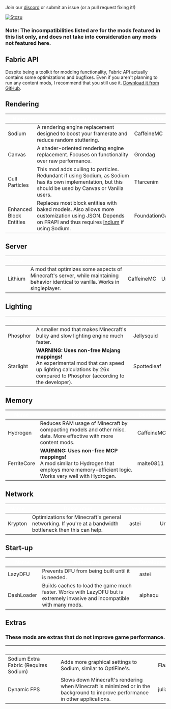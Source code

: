 Join our [discord](https://discord.gg/stozu) or submit an issue (or a pull request fixing it!)

[![Stozu](https://i.imgur.com/P1m0hoi.png)](https://stozu.net/)

### Note: The incompatibilities listed are for the mods featured in this list only, and does not take into consideration any mods not featured here.

## Fabric API
Despite being a toolkit for modding functionality, Fabric API actually contains some optimizations and bugfixes. Even if you aren't planning to run any content mods, I recommend that you still use it. [Download it from GitHub](https://github.com/FabricMC/fabric).

## Rendering
| <div style="color:white">Name</div> | <div style="width:290px; color:white">Description</div> | <div style=" color:white">Developer</div> | <div style="color:white">Incompatibilities</div> | <div style="width:150px; color:white">GitHub Link</div> |
| --- | --- | --- | --- | --- |
| Sodium | A rendering engine replacement designed to boost your framerate and reduce random stuttering. | CaffeineMC | Canvas | [<div style="color:white; text-decoration: underline">INSTALL</div>](https://github.com/jellysquid3/sodium-fabric) |
| Canvas | A shader-oriented rendering engine replacement. Focuses on functionality over raw performance. | Grondag | Sodium | [<div style="color:white; text-decoration: underline">INSTALL</div>](https://github.com/grondag/canvas) |
| Cull Particles | This mod adds culling to particles. Redundant if using Sodium, as Sodium has its own implementation, but this should be used by Canvas or Vanilla users. | Tfarcenim | Sodium (redundant) | [<div style="color:white; text-decoration: underline">INSTALL</div>](https://github.com/Tfarcenim/CullParticlesFabric) |
| Enhanced Block Entities | Replaces most block entities with baked models. Also allows more customization using JSON. Depends on FRAPI and thus requires [Indium](https://github.com/comp500/Indium) if using Sodium. | FoundationGames | Unknown | [<div style="color:white; text-decoration: underline">INSTALL</div>](https://github.com/FoundationGames/EnhancedBlockEntities) |

## Server
| <div style="color:white">Name</div> | <div style="width:290px; color:white">Description</div> | <div style="color:white">Developer</div> | <div style="color:white">Incompatibilities | <div style="width:200px; color:white">GitHub Link</div> |
| --- | --- | --- | --- | --- |
| Lithium | A mod that optimizes some aspects of Minecraft's server, while maintaining behavior identical to vanilla. Works in singleplayer. | CaffeineMC | Unknown | [<div style="color:white; text-decoration: underline">INSTALL</div>](https://github.com/jellysquid3/lithium-fabric) |

## Lighting
| <div style="color:white">Name | <div style="width:290px; color:white">Description</div> | <div style="color:white">Developer | <div style="color:white">Incompatibilities | <div style="width:200px; color:white">GitHub Link |
| --- | --- | --- | --- | --- |
| Phosphor | A smaller mod that makes Minecraft's bulky and slow lighting engine much faster. | Jellysquid | Starlight | [<div style="color:white; text-decoration: underline">INSTALL</div>](https://github.com/jellysquid3/phosphor-fabric) |
| Starlight | **WARNING: Uses non-free Mojang mappings!**<br>An experimental mod that can speed up lighting calculations by 26x compared to Phosphor (according to the developer). | Spottedleaf | Phosphor | [<div style="color:white; text-decoration: underline">INSTALL</div>](https://github.com/Spottedleaf/Starlight) |

## Memory
| <div style="color:white">Name</div> | <div style="width:290px; color:white">Description</div> | <div style="color:white">Developer</div> | <div style="color:white">Incompatibilities</div> | <div style="width:200px; color:white">GitHub Link</div> |
| --- | --- | --- | --- | --- |
| Hydrogen | Reduces RAM usage of Minecraft by compacting models and other misc. data. More effective with more content mods. | CaffeineMC | DashLoader | [<div style="color:white; text-decoration: underline">INSTALL</div>](https://github.com/jellysquid3/hydrogen-fabric) |
| FerriteCore | **WARNING: Uses non-free MCP mappings!**<br>A mod similar to Hydrogen that employs more memory-efficient logic. Works very well with Hydrogen. | malte0811 | Unknown | [<div style="color:white; text-decoration: underline">INSTALL</div>](https://github.com/malte0811/FerriteCore) |

## Network
| <div style="color:white">Name</div> | <div style="width:290px; color:white">Description</div> | <div style="color:white">Developer</div> | <div style="color:white">Incompatibilities</div> | <div style="width:230px;color:white">GitHub Link</div> |
| --- | --- | --- | --- | --- |
| Krypton | Optimizations for Minecraft's general networking. If you're at a bandwidth bottleneck then this can help. | astei | Unknown | [<div style="color:white; text-decoration: underline">INSTALL</div>](https://github.com/astei/krypton) |

## Start-up
| <div style="color:white">Name</div> | <div style="width:290px; color:white">Description</div> | <div style="color:white">Developer</div> | <div style="color:white">Incompatibilitie</div> | <div style="width:200px; color:white">GitHub Link</div> |
| --- | --- | --- | --- | --- |
| LazyDFU | Prevents DFU from being built until it is needed. | astei | Unknown | [<div style="color:white; text-decoration: underline">INSTALL</div>](https://github.com/astei/lazydfu) |
| DashLoader | Builds caches to load the game much faster. Works with LazyDFU but is extremely invasive and incompatible with many mods. | alphaqu | Hydrogen | [<div style="color:white; text-decoration: underline">INSTALL</div>](https://github.com/alphaqu/DashLoader) |

## Extras
### These mods are extras that do not improve game performance.
| <div style="width:150px; color:white">Name</div> | <div style="width:290px; color:white">Description</div> | <div style="color:white">Developer</div> | <div style="color:white">Incompatibilities</div> | <div style="width:100px; color:white">GitHub Link</div> |
| --- | --- | --- | --- | --- |
| Sodium Extra Fabric (Requires Sodium) | Adds more graphical settings to Sodium, similar to OptiFine's. | FlashyReese | Unknown | [<div style="color:white; text-decoration: underline">INSTALL</div>](https://github.com/FlashyReese/sodium-extra-fabric/) |
| Dynamic FPS | Slows down Minecraft's rendering when Minecraft is minimized or in the background to improve performance in other applications. | juliand665 | Unknown | [<div style="color:white; text-decoration: underline">INSTALL</div>](https://github.com/juliand665/Dynamic-FPS) |
